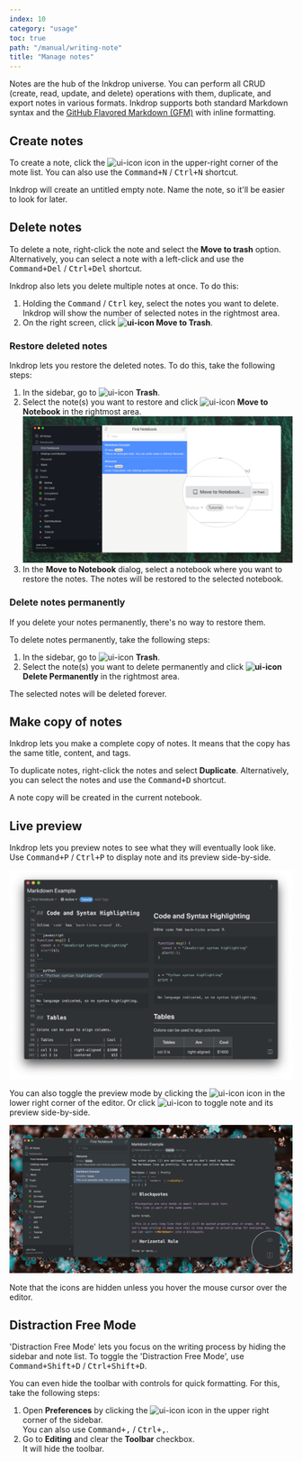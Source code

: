 ```yaml
---
index: 10
category: "usage"
toc: true
path: "/manual/writing-note"
title: "Manage notes"
---
```


Notes are the hub of the Inkdrop universe. You can perform all CRUD (create, read, update, and delete) operations with them, duplicate, and export notes in various formats. 
Inkdrop supports both standard Markdown syntax and the
[GitHub Flavored Markdown (GFM)](/manual/markdown-cheatsheet) with inline formatting.

## Create notes

To create a note, click the ![ui-icon](/images/icons/pencil-write.svg) icon in the upper-right corner of the mote list. You can also use the <kbd>Command+N</kbd> / <kbd>Ctrl+N</kbd> shortcut.

Inkdrop will create an untitled empty note. Name the note, so it'll be easier to look for later. 

## Delete notes

To delete a note, right-click the note and select the **Move to trash** option. Alternatively, you can select a note with a left-click and use the <kbd>Command+Del</kbd> / <kbd>Ctrl+Del</kbd> shortcut.

Inkdrop also lets you delete multiple notes at once. To do this:

1. Holding the <kbd>Command</kbd> / <kbd>Ctrl</kbd> key, select the notes you want to delete.  
   Inkdrop will show the number of selected notes in the rightmost area.
2. On the right screen, click **![ui-icon](/images/icons/bin-1.svg) Move to Trash**.

### Restore deleted notes

Inkdrop lets you restore the deleted notes. To do this, take the following steps:

1. In the sidebar, go to ![ui-icon](/images/icons/bin-1.svg) **Trash**.
2. Select the note(s) you want to restore and click ![ui-icon](/images/icons/book-close-2.svg) **Move to Notebook** in the rightmost area.  
   ![Restore multiple notes in Inkdrop](./writing-note-select-multiple.png)
3. In the **Move to Notebook** dialog, select a notebook where you want to restore the notes.
   The notes will be restored to the selected notebook.

### Delete notes permanently

<div class="ui warning message">If you delete your notes permanently, there's no way to restore them.</div>

To delete notes permanently, take the following steps:

1. In the sidebar, go to ![ui-icon](/images/icons/bin-1.svg) **Trash**.
2. Select the note(s) you want to delete permanently and click **![ui-icon](/images/icons/bin-1.svg) Delete Permanently** in the rightmost area.

The selected notes will be deleted forever.

## Make copy of notes

Inkdrop lets you make a complete copy of notes. It means that the copy has the same title, content, and tags. 

To duplicate notes, right-click the notes and select **Duplicate**. Alternatively, you can select the notes and use the <kbd>Command+D</kbd> shortcut.

A note copy will be created in the current notebook.

## Live preview

Inkdrop lets you preview notes to see what they will eventually look like. Use <kbd>Command+P</kbd> / <kbd>Ctrl+P</kbd> to display note and its preview side-by-side.

![SideBySide](./writing-note_sidebyside.png)

You can also toggle the preview mode by clicking the ![ui-icon](/images/icons/view-1.svg) icon in the lower right corner of the editor. 
Or click ![ui-icon](/images/icons/layout-two-colums.svg) to toggle note and its preview side-by-side.


![Toggle buttons](./writing-note_toggle_buttons.png)

Note that the icons are hidden unless you hover the mouse cursor over the editor.

## Distraction Free Mode

'Distraction Free Mode' lets you focus on the writing process by hiding the sidebar and note list. To toggle the 'Distraction Free Mode', use <kbd>Command+Shift+D</kbd> / <kbd>Ctrl+Shift+D</kbd>. 

You can even hide the toolbar with controls for quick formatting. For this, take the following steps:

1. Open **Preferences** by clicking the ![ui-icon](/images/icons/cog.svg) icon in the upper right corner of the sidebar.  
   You can also use <kbd>Command+,</kbd> / <kbd>Ctrl+,</kbd>.
2. Go to **Editing** and clear the **Toolbar** checkbox.  
   It will hide the toolbar.  